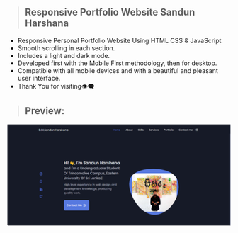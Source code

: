 > ## Responsive Portfolio Website Sandun Harshana


- Responsive Personal Portfolio Website Using HTML CSS & JavaScript
- Smooth scrolling in each section.
- Includes a light and dark mode.
- Developed first with the Mobile First methodology, then for desktop.
- Compatible with all mobile devices and with a beautiful and pleasant user interface.
-  Thank You for visiting👁‍🗨

> ## Preview:
![Preview.png](https://github.com/Sandun-COM-80/My-Portfolio/blob/main/preview.png)




